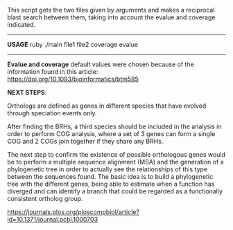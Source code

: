 This script gets the two files given by arguments and makes
a reciprocal blast search between them, taking into account the evalue
and coverage indicated. 

--------------------------------------------------------------------

**USAGE**
ruby ./main file1 file2 coverage evalue

--------------------------------------------------------------------

**Evalue and coverage** default values were chosen because of the information
found in this article: https://doi.org/10.1093/bioinformatics/btm585

**NEXT STEPS**:

Orthologs are defined as genes in different species that have evolved
through speciation events only. 

After finding the BRHs, a third species should be included in the analysis
in order to perform COG analysis, where a set of 3 genes can form a single
COG and 2 COGs join together if they share any BRHs. 

The next step to confirm the existence of possible orthologous genes
would be to perform a multiple sequence alignment (MSA) and the generation
of a phylogenetic tree in order to actually see the relationships of this
type between the sequences found. The basic idea is to build a phylogenetic
tree with the different genes, being able to estimate when a function has
diverged and can identify a branch that could be regarded as a functionally
consistent ortholog group.

https://journals.plos.org/ploscompbiol/article?id=10.1371/journal.pcbi.1000703
